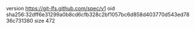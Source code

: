 version https://git-lfs.github.com/spec/v1
oid sha256:32dff6e31299a0b8cd6cfb328c2bf1057bc6d858d403770d543ed7836c731380
size 472
